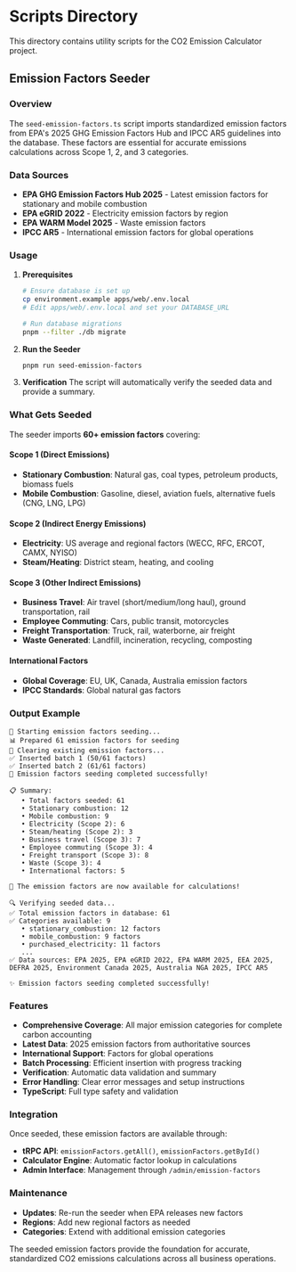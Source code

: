 # Scripts Directory

This directory contains utility scripts for the CO2 Emission Calculator project.

## Emission Factors Seeder

### Overview

The `seed-emission-factors.ts` script imports standardized emission factors from EPA's 2025 GHG Emission Factors Hub and IPCC AR5 guidelines into the database. These factors are essential for accurate emissions calculations across Scope 1, 2, and 3 categories.

### Data Sources

- **EPA GHG Emission Factors Hub 2025** - Latest emission factors for stationary and mobile combustion
- **EPA eGRID 2022** - Electricity emission factors by region  
- **EPA WARM Model 2025** - Waste emission factors
- **IPCC AR5** - International emission factors for global operations

### Usage

1. **Prerequisites**
   ```bash
   # Ensure database is set up
   cp environment.example apps/web/.env.local
   # Edit apps/web/.env.local and set your DATABASE_URL
   
   # Run database migrations
   pnpm --filter ./db migrate
   ```

2. **Run the Seeder**
   ```bash
   pnpm run seed-emission-factors
   ```

3. **Verification**
   The script will automatically verify the seeded data and provide a summary.

### What Gets Seeded

The seeder imports **60+ emission factors** covering:

#### Scope 1 (Direct Emissions)
- **Stationary Combustion**: Natural gas, coal types, petroleum products, biomass fuels
- **Mobile Combustion**: Gasoline, diesel, aviation fuels, alternative fuels (CNG, LNG, LPG)

#### Scope 2 (Indirect Energy Emissions)  
- **Electricity**: US average and regional factors (WECC, RFC, ERCOT, CAMX, NYISO)
- **Steam/Heating**: District steam, heating, and cooling

#### Scope 3 (Other Indirect Emissions)
- **Business Travel**: Air travel (short/medium/long haul), ground transportation, rail
- **Employee Commuting**: Cars, public transit, motorcycles
- **Freight Transportation**: Truck, rail, waterborne, air freight
- **Waste Generated**: Landfill, incineration, recycling, composting

#### International Factors
- **Global Coverage**: EU, UK, Canada, Australia emission factors
- **IPCC Standards**: Global natural gas factors

### Output Example

```
🌱 Starting emission factors seeding...
📊 Prepared 61 emission factors for seeding
🧹 Clearing existing emission factors...
✅ Inserted batch 1 (50/61 factors)
✅ Inserted batch 2 (61/61 factors)
🎉 Emission factors seeding completed successfully!

📋 Summary:
   • Total factors seeded: 61
   • Stationary combustion: 12
   • Mobile combustion: 9
   • Electricity (Scope 2): 6
   • Steam/heating (Scope 2): 3
   • Business travel (Scope 3): 7
   • Employee commuting (Scope 3): 4
   • Freight transport (Scope 3): 8
   • Waste (Scope 3): 4
   • International factors: 5

🔧 The emission factors are now available for calculations!

🔍 Verifying seeded data...
✅ Total emission factors in database: 61
✅ Categories available: 9
   • stationary_combustion: 12 factors
   • mobile_combustion: 9 factors
   • purchased_electricity: 11 factors
   ...
✅ Data sources: EPA 2025, EPA eGRID 2022, EPA WARM 2025, EEA 2025, DEFRA 2025, Environment Canada 2025, Australia NGA 2025, IPCC AR5

✨ Emission factors seeding completed successfully!
```

### Features

- **Comprehensive Coverage**: All major emission categories for complete carbon accounting
- **Latest Data**: 2025 emission factors from authoritative sources
- **International Support**: Factors for global operations 
- **Batch Processing**: Efficient insertion with progress tracking
- **Verification**: Automatic data validation and summary
- **Error Handling**: Clear error messages and setup instructions
- **TypeScript**: Full type safety and validation

### Integration

Once seeded, these emission factors are available through:

- **tRPC API**: `emissionFactors.getAll()`, `emissionFactors.getById()`
- **Calculator Engine**: Automatic factor lookup in calculations
- **Admin Interface**: Management through `/admin/emission-factors`

### Maintenance

- **Updates**: Re-run the seeder when EPA releases new factors
- **Regions**: Add new regional factors as needed
- **Categories**: Extend with additional emission categories

The seeded emission factors provide the foundation for accurate, standardized CO2 emissions calculations across all business operations. 